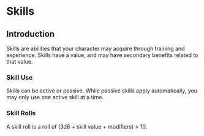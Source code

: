 # Skills

## Introduction

Skills are abilities that your character may acquire through training and experience. Skills have a value, and may have secondary benefits related to that value.

### Skill Use

Skills can be active or passive. While passive skills apply automatically, you may only use one active skill at a time.

### Skill Rolls

A skill roll is a roll of (3d6 + skill value + modifiers) > 10.